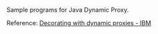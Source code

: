 Sample programs for Java Dynamic Proxy.

Reference: [Decorating with dynamic proxies - IBM](https://www.ibm.com/developerworks/library/j-jtp08305/)